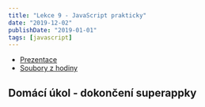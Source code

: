 ```yaml
---
title: "Lekce 9 - JavaScript prakticky"
date: "2019-12-02"
publishDate: "2019-01-01"
tags: [javascript]
---
```


- [Prezentace](/prezentace/prezentace9.html)
- [Soubory z hodiny](/materialy/lekce9/z-hodiny.zip)

## Domácí úkol - dokončení superappky